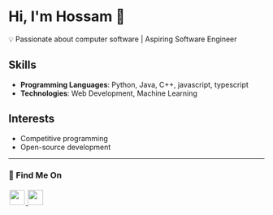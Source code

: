 # Hi, I'm Hossam 👋

💡 Passionate about computer software | Aspiring Software Engineer

## Skills
- **Programming Languages**: Python, Java, C++, javascript, typescript
- **Technologies**: Web Development, Machine Learning

## Interests
- Competitive programming
- Open-source development

---

### 🔗 Find Me On
<a href="https://leetcode.com/hossamq1q/" target="_blank">
  <img src="https://upload.wikimedia.org/wikipedia/commons/1/19/LeetCode_logo_black.png" width="30" style="background:white;padding:2px;border-radius:4px"/>
</a>  
<a href="https://www.linkedin.com/in/hossam-ahmed-5131ba31a/" target="_blank">
  <img src="https://cdn.jsdelivr.net/gh/devicons/devicon/icons/linkedin/linkedin-original.svg" width="30" />
</a>
